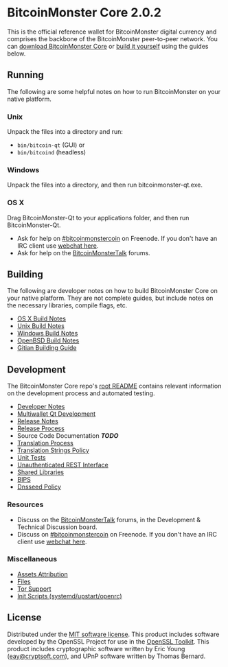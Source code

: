 BitcoinMonster Core 2.0.2
=====================

This is the official reference wallet for BitcoinMonster digital currency and comprises the backbone of the BitcoinMonster peer-to-peer network. You can [download BitcoinMonster Core](https://www.bitcoinmonster.org/downloads/) or [build it yourself](#building) using the guides below.

Running
---------------------
The following are some helpful notes on how to run BitcoinMonster on your native platform.

### Unix

Unpack the files into a directory and run:

- `bin/bitcoin-qt` (GUI) or
- `bin/bitcoind` (headless)

### Windows

Unpack the files into a directory, and then run bitcoinmonster-qt.exe.

### OS X

Drag BitcoinMonster-Qt to your applications folder, and then run BitcoinMonster-Qt.

* Ask for help on [#bitcoinmonstercoin](http://webchat.freenode.net?channels=bitcoinmonstercoin) on Freenode. If you don't have an IRC client use [webchat here](http://webchat.freenode.net?channels=bitcoinmonstercoin).
* Ask for help on the [BitcoinMonsterTalk](https://bitcoinmonstertalk.org/) forums.

Building
---------------------
The following are developer notes on how to build BitcoinMonster Core on your native platform. They are not complete guides, but include notes on the necessary libraries, compile flags, etc.

- [OS X Build Notes](build-osx.md)
- [Unix Build Notes](build-unix.md)
- [Windows Build Notes](build-windows.md)
- [OpenBSD Build Notes](build-openbsd.md)
- [Gitian Building Guide](gitian-building.md)

Development
---------------------
The BitcoinMonster Core repo's [root README](/README.md) contains relevant information on the development process and automated testing.

- [Developer Notes](developer-notes.md)
- [Multiwallet Qt Development](multiwallet-qt.md)
- [Release Notes](release-notes.md)
- [Release Process](release-process.md)
- Source Code Documentation ***TODO***
- [Translation Process](translation_process.md)
- [Translation Strings Policy](translation_strings_policy.md)
- [Unit Tests](unit-tests.md)
- [Unauthenticated REST Interface](REST-interface.md)
- [Shared Libraries](shared-libraries.md)
- [BIPS](bips.md)
- [Dnsseed Policy](dnsseed-policy.md)

### Resources
* Discuss on the [BitcoinMonsterTalk](https://bitcoinmonstertalk.org/) forums, in the Development & Technical Discussion board.
* Discuss on [#bitcoinmonstercoin](http://webchat.freenode.net/?channels=bitcoinmonstercoin) on Freenode. If you don't have an IRC client use [webchat here](http://webchat.freenode.net/?channels=bitcoinmonstercoin).

### Miscellaneous
- [Assets Attribution](assets-attribution.md)
- [Files](files.md)
- [Tor Support](tor.md)
- [Init Scripts (systemd/upstart/openrc)](init.md)

License
---------------------
Distributed under the [MIT software license](http://www.opensource.org/licenses/mit-license.php).
This product includes software developed by the OpenSSL Project for use in the [OpenSSL Toolkit](https://www.openssl.org/). This product includes
cryptographic software written by Eric Young ([eay@cryptsoft.com](mailto:eay@cryptsoft.com)), and UPnP software written by Thomas Bernard.
